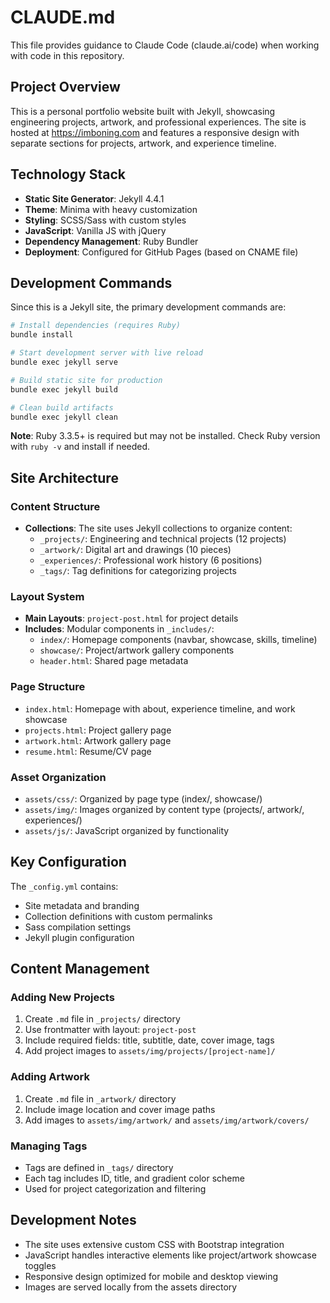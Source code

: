 # CLAUDE.md

This file provides guidance to Claude Code (claude.ai/code) when working with code in this repository.

## Project Overview

This is a personal portfolio website built with Jekyll, showcasing engineering projects, artwork, and professional experiences. The site is hosted at https://imboning.com and features a responsive design with separate sections for projects, artwork, and experience timeline.

## Technology Stack

- **Static Site Generator**: Jekyll 4.4.1
- **Theme**: Minima with heavy customization
- **Styling**: SCSS/Sass with custom styles
- **JavaScript**: Vanilla JS with jQuery
- **Dependency Management**: Ruby Bundler
- **Deployment**: Configured for GitHub Pages (based on CNAME file)

## Development Commands

Since this is a Jekyll site, the primary development commands are:

```bash
# Install dependencies (requires Ruby)
bundle install

# Start development server with live reload
bundle exec jekyll serve

# Build static site for production
bundle exec jekyll build

# Clean build artifacts
bundle exec jekyll clean
```

**Note**: Ruby 3.3.5+ is required but may not be installed. Check Ruby version with `ruby -v` and install if needed.

## Site Architecture

### Content Structure
- **Collections**: The site uses Jekyll collections to organize content:
  - `_projects/`: Engineering and technical projects (12 projects)
  - `_artwork/`: Digital art and drawings (10 pieces)
  - `_experiences/`: Professional work history (6 positions)
  - `_tags/`: Tag definitions for categorizing projects

### Layout System
- **Main Layouts**: `project-post.html` for project details
- **Includes**: Modular components in `_includes/`:
  - `index/`: Homepage components (navbar, showcase, skills, timeline)
  - `showcase/`: Project/artwork gallery components
  - `header.html`: Shared page metadata

### Page Structure
- `index.html`: Homepage with about, experience timeline, and work showcase
- `projects.html`: Project gallery page
- `artwork.html`: Artwork gallery page
- `resume.html`: Resume/CV page

### Asset Organization
- `assets/css/`: Organized by page type (index/, showcase/)
- `assets/img/`: Images organized by content type (projects/, artwork/, experiences/)
- `assets/js/`: JavaScript organized by functionality

## Key Configuration

The `_config.yml` contains:
- Site metadata and branding
- Collection definitions with custom permalinks
- Sass compilation settings
- Jekyll plugin configuration

## Content Management

### Adding New Projects
1. Create `.md` file in `_projects/` directory
2. Use frontmatter with layout: `project-post`
3. Include required fields: title, subtitle, date, cover image, tags
4. Add project images to `assets/img/projects/[project-name]/`

### Adding Artwork
1. Create `.md` file in `_artwork/` directory
2. Include image location and cover image paths
3. Add images to `assets/img/artwork/` and `assets/img/artwork/covers/`

### Managing Tags
- Tags are defined in `_tags/` directory
- Each tag includes ID, title, and gradient color scheme
- Used for project categorization and filtering

## Development Notes

- The site uses extensive custom CSS with Bootstrap integration
- JavaScript handles interactive elements like project/artwork showcase toggles
- Responsive design optimized for mobile and desktop viewing
- Images are served locally from the assets directory